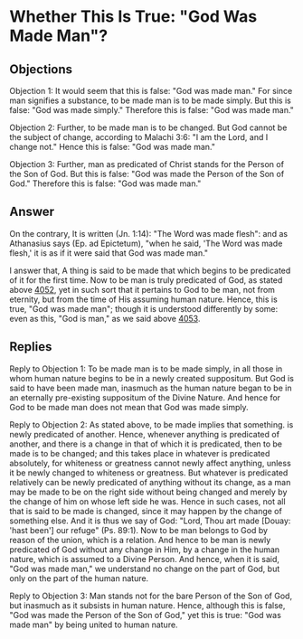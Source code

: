 # Whether This Is True: "God Was Made Man"?

## Objections

Objection 1: It would seem that this is false: "God was made man." For since man signifies a substance, to be made man is to be made simply. But this is false: "God was made simply." Therefore this is false: "God was made man."

Objection 2: Further, to be made man is to be changed. But God cannot be the subject of change, according to Malachi 3:6: "I am the Lord, and I change not." Hence this is false: "God was made man."

Objection 3: Further, man as predicated of Christ stands for the Person of the Son of God. But this is false: "God was made the Person of the Son of God." Therefore this is false: "God was made man."

## Answer

On the contrary, It is written (Jn. 1:14): "The Word was made flesh": and as Athanasius says (Ep. ad Epictetum), "when he said, 'The Word was made flesh,' it is as if it were said that God was made man."

I answer that, A thing is said to be made that which begins to be predicated of it for the first time. Now to be man is truly predicated of God, as stated above [4052](A[1]), yet in such sort that it pertains to God to be man, not from eternity, but from the time of His assuming human nature. Hence, this is true, "God was made man"; though it is understood differently by some: even as this, "God is man," as we said above [4053](A[1]).

## Replies

Reply to Objection 1: To be made man is to be made simply, in all those in whom human nature begins to be in a newly created suppositum. But God is said to have been made man, inasmuch as the human nature began to be in an eternally pre-existing suppositum of the Divine Nature. And hence for God to be made man does not mean that God was made simply.

Reply to Objection 2: As stated above, to be made implies that something. is newly predicated of another. Hence, whenever anything is predicated of another, and there is a change in that of which it is predicated, then to be made is to be changed; and this takes place in whatever is predicated absolutely, for whiteness or greatness cannot newly affect anything, unless it be newly changed to whiteness or greatness. But whatever is predicated relatively can be newly predicated of anything without its change, as a man may be made to be on the right side without being changed and merely by the change of him on whose left side he was. Hence in such cases, not all that is said to be made is changed, since it may happen by the change of something else. And it is thus we say of God: "Lord, Thou art made [Douay: 'hast been'] our refuge" (Ps. 89:1). Now to be man belongs to God by reason of the union, which is a relation. And hence to be man is newly predicated of God without any change in Him, by a change in the human nature, which is assumed to a Divine Person. And hence, when it is said, "God was made man," we understand no change on the part of God, but only on the part of the human nature.

Reply to Objection 3: Man stands not for the bare Person of the Son of God, but inasmuch as it subsists in human nature. Hence, although this is false, "God was made the Person of the Son of God," yet this is true: "God was made man" by being united to human nature.